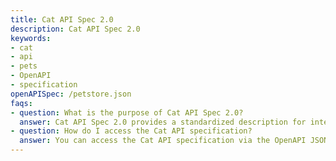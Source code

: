 ```yaml
---
title: Cat API Spec 2.0
description: Cat API Spec 2.0
keywords:
- cat
- api
- pets
- OpenAPI
- specification
openAPISpec: /petstore.json
faqs:
- question: What is the purpose of Cat API Spec 2.0?
  answer: Cat API Spec 2.0 provides a standardized description for interacting with cat-related data programmatically using an OpenAPI specification.
- question: How do I access the Cat API specification?
  answer: You can access the Cat API specification via the OpenAPI JSON file located at /petstore.json for integration and reference.
---
```

 
